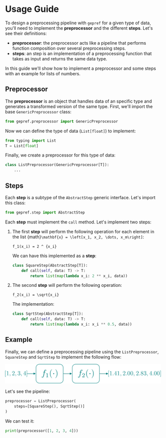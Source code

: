 # Usage Guide

To design a preprocessing pipeline with `gepref` for a given type of data, you'll need to implement the **preprocessor** and the different **steps**. Let's see their definitions:

- **preprocessor**: the preprocessor acts like a pipeline that performs function composition over several preprocessing steps.
- **steps**: an step is an implementation of a preprocessing function that takes as input and returns the same data type.

In this guide we'll show how to implement a preprocessor and some steps with an example for lists of numbers.

## Preprocessor

The **preprocessor** is an object that handles data of an specific type and generates a transformed version of the same type. First, we'll import the base `GenericPreprocessor` class:

```python
from gepref.preprocessor import GenericPreprocessor
```

Now we can define the type of data (`List[float]`) to implement:

```python
from typing import List
T = List[float]
```

Finally, we create a preprocessor for this type of data:

```python
class ListPreprocessor(GenericPreprocessor[T]):
    ...
```

## Steps

Each **step** is a subtype of the `AbstractStep` generic interface. Let's import this class:

```python
from gepref.step import AbstractStep
```

Each **step** must implement the `call` method. Let's implement two steps:

1. The first **step** will perform the following operation for each element in the list {math}`\mathbf{x} = \left[x_1, x_2, \dots, x_m\right]`:

    ```{math}
    f_1(x_i) = 2 ^ {x_i}
    ```

    We can have this implemented as a **step**:

    ```python
    class SquareStep(AbstractStep[T]):
        def call(self, data: T) -> T:
            return list(map(lambda x_i: 2 ** x_i, data))
    ```

2. The second **step** will perform the following operation:

    ```{math}
    f_2(x_i) = \sqrt{x_i}
    ```

    The implementation:

    ```python
    class SqrtStep(AbstractStep[T]):
        def call(self, data: T) -> T:
            return list(map(lambda x_i: x_i ** 0.5, data))
    ```

## Example

Finally, we can define a preprocessing pipeline using the `ListPreprocessor`, `SquareStep` and `SqrtStep` to implement the following flow:

<img src="_static/flow.svg">

Let's see the pipeline:

```python
preprocessor = ListPreprocessor(
    steps=[SquareStep(), SqrtStep()]
)
```

We can test it:

```python
print(preprocessor([1, 2, 3, 4]))
```
